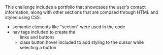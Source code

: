 This challenge includes a portfolio that showcases the user's contact information, along with other sections that are compsed through HTML and styled using CSS.

* semantic elements like "section" were used in the code
* nav tags included to create the <ul> links and buttons
* class button:hover included to add styling to the cursor while selecting a button
